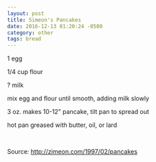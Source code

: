 ```yaml
---
layout: post
title: Simeon's Pancakes
date: 2016-12-13 01:20:24 -0500
category: other
tags: bread
---
```

1 egg  
  
1/4 cup flour  
  
? milk  
  
mix egg and flour until smooth, adding milk slowly  
  
3 oz. makes 10-12" pancake, tilt pan to spread out  
  
hot pan greased with butter, oil, or lard  
  
&nbsp;  
  
Source: http://zimeon.com/1997/02/pancakes  
